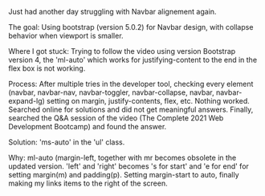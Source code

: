 Just had another day struggling with Navbar alignement again.

The goal: 
  Using bootstrap (version 5.0.2) for Navbar design, with collapse behavior when viewport is smaller.

Where I got stuck:
  Trying to follow the video using version Bootstrap version 4, the 'ml-auto' which works for justifying-content to the end in the flex box is not working.
  
Process:
  After multiple tries in the developer tool, checking every element (navbar, navbar-nav, navbar-toggler, navbar-collapse, navbar, navbar-expand-lg) setting on margin, justify-contents, flex, etc. Nothing worked. 
  Searched online for solutions and did not get meaningful answers.
  Finally, searched the Q&A session of the video (The Complete 2021 Web Development Bootcamp) and found the answer.
  
Solution:
  'ms-auto' in the 'ul' class. 
  
Why:
  ml-auto (margin-left, together with mr becomes obsolete in the updated version. 'left' and 'right' becomes 's for start' and 'e for end' for setting margin(m) and padding(p). 
  Setting margin-start to auto, finally making my links items to the right of the screen. 

